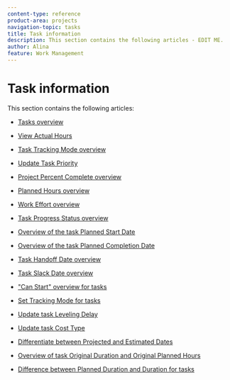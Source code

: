 ```yaml
---
content-type: reference
product-area: projects
navigation-topic: tasks
title: Task information
description: This section contains the following articles - EDIT ME.
author: Alina
feature: Work Management
---
```


# Task information

This section contains the following articles:

* [Tasks overview](../../../manage-work/tasks/task-information/tasks-overview.md) 
* [View Actual Hours](../../../manage-work/tasks/task-information/actual-hours.md) 
* [Task Tracking Mode overview](../../../manage-work/tasks/task-information/task-tracking-mode.md) 
* [Update Task Priority](../../../manage-work/tasks/task-information/task-priority.md) 
* [Project Percent Complete overview](../../../manage-work/tasks/task-information/project-percent-complete.md) 
* [Planned Hours overview](../../../manage-work/tasks/task-information/planned-hours.md) 
* [Work Effort overview](../../../manage-work/tasks/task-information/work-effort.md) 
* [Task Progress Status overview](../../../manage-work/tasks/task-information/task-progress-status.md) 
* [Overview of the task Planned Start Date](../../../manage-work/tasks/task-information/task-planned-start-date.md) 
* [Overview of the task Planned Completion Date](../../../manage-work/tasks/task-information/task-planned-completion-date.md) 
* [Task Handoff Date overview](../../../manage-work/tasks/task-information/handoff-task-date.md) 
* [Task Slack Date overview](../../../manage-work/tasks/task-information/task-slack-date.md) 
* ["Can Start" overview for tasks](../../../manage-work/tasks/task-information/can-start-task-overview.md) 
* [Set Tracking Mode for tasks](../../../manage-work/tasks/task-information/set-tracking-mode-for-tasks.md) 
* [Update task Leveling Delay](../../../manage-work/tasks/task-information/task-leveling-delay.md) 
* [Update task Cost Type](../../../manage-work/tasks/task-information/update-task-cost-type.md) 
* [Differentiate between Projected and Estimated Dates](../../../manage-work/tasks/task-information/differentiate-projected-estimated-dates.md) 
* [Overview of task Original Duration and Original Planned Hours](../../../manage-work/tasks/task-information/task-original-duration-and-original-planned-hours.md) 
* [Difference between Planned Duration and Duration for tasks](../../../manage-work/tasks/task-information/planned-duration-vs-duration-for-tasks.md)

  <!--
  <li data-mc-conditions="QuicksilverOrClassic.Draft mode"><a href="../../../manage-work/tasks/task-information/project-task-issue-dates.md" class="MCXref xref" xrefformat="{para}">Overview of project, task, and issue dates</a> </li>
  -->

